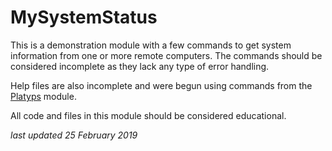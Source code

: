 # MySystemStatus

This is a demonstration module with a few commands to get system information from one or more remote computers. The commands should be considered incomplete as they lack any type of error handling.

Help files are also incomplete and were begun using commands from the [Platyps](https://github.com/powershell/platyps) module.

All code and files in this module should be considered educational.

_last updated 25 February 2019_